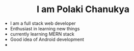 # <center> I am Polaki Chanukya</center>


 + I am a  full stack web developer 
 + Enthusiast in learning new things
 + currently learning MERN stack
 + Good idea of Android development
 + 